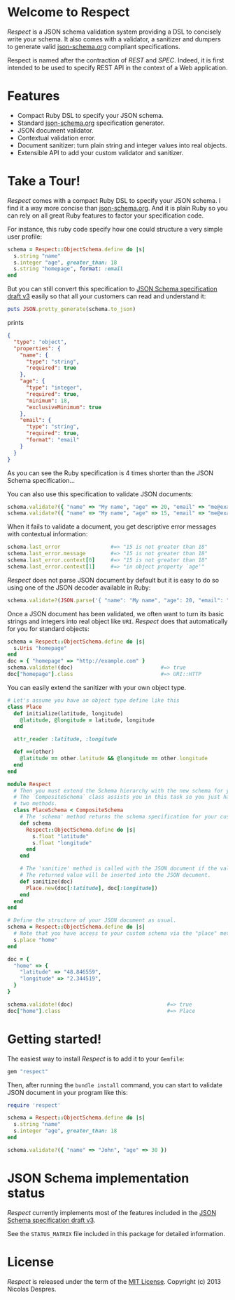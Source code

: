 # Welcome to Respect

_Respect_ is a JSON schema validation system providing a DSL to concisely write your schema. It also comes with a
validator, a sanitizer and dumpers to generate valid [json-schema.org](http://json-schema.org/) compliant specifications.

Respect is named after the contraction of _REST_ and _SPEC_. Indeed, it is first intended to be used to specify REST API
in the context of a Web application.

# Features

* Compact Ruby DSL to specify your JSON schema.
* Standard [json-schema.org](http://json-schema.org/) specification generator.
* JSON document validator.
* Contextual validation error.
* Document sanitizer: turn plain string and integer values into real objects.
* Extensible API to add your custom validator and sanitizer.

# Take a Tour!

_Respect_ comes with a compact Ruby DSL to specify your JSON schema.  I find it a way more concise than
[json-schema.org](http://json-schema.org/).  And it is plain Ruby so you can rely on all great Ruby features
to factor your specification code.

For instance, this ruby code specify how one could structure a very simple user profile:

```ruby
schema = Respect::ObjectSchema.define do |s|
  s.string "name"
  s.integer "age", greater_than: 18
  s.string "homepage", format: :email
end
```

But you can still convert this specification to
[JSON Schema specification draft v3](http://tools.ietf.org/id/draft-zyp-json-schema-03.html)
easily so that all your customers can read and understand it:

```ruby
puts JSON.pretty_generate(schema.to_json)
```

prints

```json
{
  "type": "object",
  "properties": {
    "name": {
      "type": "string",
      "required": true
    },
    "age": {
      "type": "integer",
      "required": true,
      "minimum": 18,
      "exclusiveMinimum": true
    },
    "email": {
      "type": "string",
      "required": true,
      "format": "email"
    }
  }
}
```

As you can see the Ruby specification is 4 times shorter than the JSON Schema specification...

You can also use this specification to validate JSON documents:

```ruby
schema.validate?({ "name" => "My name", "age" => 20, "email" => "me@example.com" })          #=> true
schema.validate?({ "name" => "My name", "age" => 15, "email" => "me@example.com" })          #=> false
```

When it fails to validate a document, you get descriptive error messages with contextual information:

```ruby
schema.last_error                #=> "15 is not greater than 18"
schema.last_error.message        #=> "15 is not greater than 18"
schema.last_error.context[0]     #=> "15 is not greater than 18"
schema.last_error.context[1]     #=> "in object property `age'"
```

_Respect_ does not parse JSON document by default but it is easy to do so using one of the JSON decoder available in Ruby:

```ruby
schema.validate?(JSON.parse('{ "name": "My name", "age": 20, "email": "me@example.com" }'))   #=> true
```

Once a JSON document has been validated, we often want to turn its basic strings and integers into real object like `URI`.
_Respect_ does that automatically for you for standard objects:

```ruby
schema = Respect::ObjectSchema.define do |s|
  s.Uris "homepage"
end
doc = { "homepage" => "http://example.com" }
schema.validate!(doc)                            #=> true
doc["homepage"].class                            #=> URI::HTTP
```

You can easily extend the sanitizer with your own object type.

```ruby
# Let's assume you have an object type define like this
class Place
  def initialize(latitude, longitude)
    @latitude, @longitude = latitude, longitude
  end

  attr_reader :latitude, :longitude

  def ==(other)
    @latitude == other.latitude && @longitude == other.longitude
  end
end

module Respect
  # Then you must extend the Schema hierarchy with the new schema for your custom type.
  # The `CompositeSchema` class assists you in this task so you just have to overwrite
  # two methods.
  class PlaceSchema < CompositeSchema
    # The 'schema' method returns the schema specification for your custom type.
    def schema
      Respect::ObjectSchema.define do |s|
        s.float "latitude"
        s.float "longitude"
      end
    end

    # The 'sanitize' method is called with the JSON document if the validation succeed.
    # The returned value will be inserted into the JSON document.
    def sanitize(doc)
      Place.new(doc[:latitude], doc[:longitude])
    end
  end
end

# Define the structure of your JSON document as usual.
schema = Respect::ObjectSchema.define do |s|
  # Note that you have access to your custom schema via the "place" method.
  s.place "home"
end

doc = {
  "home" => {
    "latitude" => "48.846559",
    "longitude" => "2.344519",
  }
}

schema.validate!(doc)                              #=> true
doc["home"].class                                  #=> Place
```

# Getting started!

The easiest way to install _Respect_ is to add it to your `Gemfile`:

```ruby
gem "respect"
```

Then, after running the `bundle install` command, you can start to validate JSON document in your program like this:

```ruby
require 'respect'

schema = Respect::ObjectSchema.define do |s|
  s.string "name"
  s.integer "age", greater_than: 18
end

schema.validate?({ "name" => "John", "age" => 30 })
```

# JSON Schema implementation status

_Respect_ currently implements most of the features included in the
[JSON Schema specification draft v3](http://tools.ietf.org/id/draft-zyp-json-schema-03.html).

See the `STATUS_MATRIX` file included in this package for detailed information.

# License

_Respect_ is released under the term of the [MIT License](http://opensource.org/licenses/MIT).
Copyright (c) 2013 Nicolas Despres.

